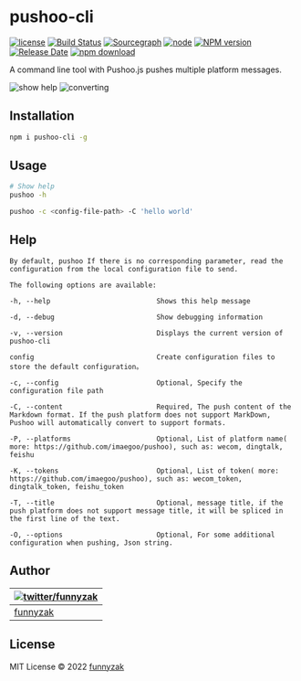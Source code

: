 # pushoo-cli

[![license][license-image]][repository-url]
[![Build Status][build-status-image]][build-status]
[![Sourcegraph][sg-image]][sg-url]
[![node](https://img.shields.io/node/v/pushoo-cli.svg)](https://nodejs.org/)
[![NPM version][npm-image]][npm-url]
[![Release Date][rle-image]][rle-url]
[![npm download][download-image]][download-url]
<!--[![GitHub repo size][repo-size-image]][repository-url]-->

[repo-size-image]: https://img.shields.io/github/repo-size/funnyzak/pushoo-cli
[build-status-image]: https://img.shields.io/github/workflow/status/funnyzak/pushoo-cli/CI
[build-status]: https://github.com/funnyzak/pushoo-cli/actions
[license-image]: https://img.shields.io/github/license/funnyzak/pushoo-cli.svg?style=flat-square
[repository-url]: https://github.com/funnyzak/pushoo-cli
[npm-image]: https://img.shields.io/npm/v/pushoo-cli.svg?style=flat-square
[npm-url]: https://npmjs.org/package/pushoo-cli
[download-image]: https://img.shields.io/npm/dm/pushoo-cli.svg?style=flat-square
[download-url]: https://npmjs.org/package/pushoo-cli
[sg-image]: https://img.shields.io/badge/view%20on-Sourcegraph-brightgreen.svg?style=flat-square
[sg-url]: https://sourcegraph.com/github.com/funnyzak/pushoo-cli
[rle-image]: https://img.shields.io/github/release-date/funnyzak/pushoo-cli.svg
[rle-url]: https://github.com/funnyzak/pushoo-cli/releases/latest

A command line tool with Pushoo.js pushes multiple platform messages.



![show help](https://raw.githubusercontent.com/funnyzak/pushoo-cli/main/public/preview2.png)
![converting](https://raw.githubusercontent.com/funnyzak/pushoo-cli/main/public/preview.png)

## Installation

```sh
npm i pushoo-cli -g
```

## Usage

```sh
# Show help
pushoo -h

pushoo -c <config-file-path> -C 'hello world'
```

## Help

    By default, pushoo If there is no corresponding parameter, read the configuration from the local configuration file to send.

    The following options are available:

    -h, --help                          Shows this help message

    -d, --debug                         Show debugging information

    -v, --version                       Displays the current version of pushoo-cli

    config                              Create configuration files to store the default configuration。

    -c, --config                        Optional, Specify the configuration file path

    -C, --content                       Required, The push content of the Markdown format. If the push platform does not support MarkDown, Pushoo will automatically convert to support formats.

    -P, --platforms                     Optional, List of platform name( more: https://github.com/imaegoo/pushoo), such as: wecom, dingtalk, feishu

    -K, --tokens                        Optional, List of token( more: https://github.com/imaegoo/pushoo), such as: wecom_token, dingtalk_token, feishu_token

    -T, --title                         Optional, message title, if the push platform does not support message title, it will be spliced in the first line of the text.

    -O, --options                       Optional, For some additional configuration when pushing, Json string.



## Author

| [![twitter/funnyzak](https://s.gravatar.com/avatar/c2437e240644b1317a4a356c6d6253ee?s=70)](https://twitter.com/funnyzak 'Follow @funnyzak on Twitter') |
| ------------------------------------------------------------------------------------------------------------------------------------------------------ |
| [funnyzak](https://yyccme/)                                                                                                                           |

## License

MIT License © 2022 [funnyzak](https://github.com/funnyzak)
